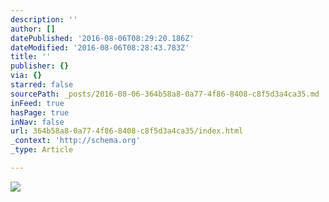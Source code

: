```yaml
---
description: ''
author: []
datePublished: '2016-08-06T08:29:20.186Z'
dateModified: '2016-08-06T08:28:43.783Z'
title: ''
publisher: {}
via: {}
starred: false
sourcePath: _posts/2016-08-06-364b58a8-0a77-4f86-8408-c8f5d3a4ca35.md
inFeed: true
hasPage: true
inNav: false
url: 364b58a8-0a77-4f86-8408-c8f5d3a4ca35/index.html
_context: 'http://schema.org'
_type: Article

---
```

![](https://the-grid-user-content.s3-us-west-2.amazonaws.com/dbaa9e28-d1ce-4869-8268-b659cbf5d719.jpg)